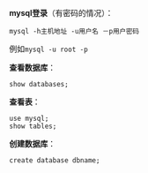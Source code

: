 **mysql登录**（有密码的情况）：
```
mysql -h主机地址 -u用户名 －p用户密码
``` 
例如`mysql -u root -p`

**查看数据库**：
```
show databases;
```

**查看表**： 
```
use mysql;
show tables;
```

**创建数据库**：
```
create database dbname;
```